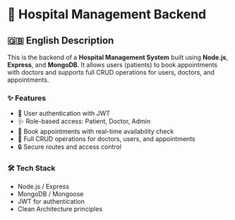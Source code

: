 # 🏥 Hospital Management Backend

## 🇬🇧 English Description

This is the backend of a **Hospital Management System** built using **Node.js**, **Express**, and **MongoDB**. It allows users (patients) to book appointments with doctors and supports full CRUD operations for users, doctors, and appointments.

### ✨ Features

- 👤 User authentication with JWT
- 🩺 Role-based access: Patient, Doctor, Admin
- 📅 Book appointments with real-time availability check
- 🔧 Full CRUD operations for doctors, users, and appointments
- 🔒 Secure routes and access control

### 🛠 Tech Stack

- Node.js / Express
- MongoDB / Mongoose
- JWT for authentication
- Clean Architecture principles
